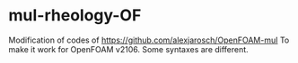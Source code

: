 # muI-rheology-OF

Modification of codes of https://github.com/alexjarosch/OpenFOAM-muI
To make it work for OpenFOAM v2106. Some syntaxes are different.
